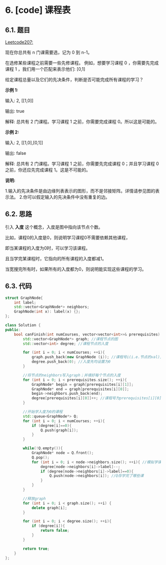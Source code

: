 # 6. [code] 课程表

## 6.1. 题目

[Leetcode207:](https://leetcode-cn.com/problems/course-schedule)

现在你总共有 n 门课需要选，记为 0 到 n-1。

在选修某些课程之前需要一些先修课程。 例如，想要学习课程 0 ，你需要先完成课程 1 ，我们用一个匹配来表示他们: [0,1]

给定课程总量以及它们的先决条件，判断是否可能完成所有课程的学习？

**示例 1:**

输入: 2, [[1,0]] 

输出: true

解释: 总共有 2 门课程。学习课程 1 之前，你需要完成课程 0。所以这是可能的。

**示例 2:**

输入: 2, [[1,0],[0,1]]

输出: false

解释: 总共有 2 门课程。学习课程 1 之前，你需要先完成​课程 0；并且学习课程 0 之前，你还应先完成课程 1。这是不可能的。

**说明:**

1.输入的先决条件是由边缘列表表示的图形，而不是邻接矩阵。详情请参见图的表示法。
2.你可以假定输入的先决条件中没有重复的边。

## 6.2. 思路

引入 **入度** 这个概念，入度是图中指向该节点个数。

比如，课程0的入度是0，则说明学习课程0不需要依赖其他课程，

即当某课程的入度为0时，可以学习该课程。

且当学完某课程时，它指向的所有课程的入度都减1。

当宽搜完所有时，如果所有的入度都为0，则说明能实现这些课程的学习。

## 6.3. 代码

```c++
struct GraphNode{
    int label;
    std::vector<GraphNode*> neighbors;
    GraphNode(int x): label(x) {};
};

class Solution {
public:
    bool canFinish(int numCourses, vector<vector<int>>& prerequisites) {
        std::vector<GraphNode*> graph; //课程节点的图
        std::vector<int> degree; //课程节点的入度

        for (int i = 0; i < numCourses; ++i){
            graph.push_back(new GraphNode (i)); //课程号i(i.e.节点的val)入graph
            degree.push_back(0); //入度先均设置为0
        }

        //将节点的neighbors写入graph；并填好每个节点的入度
        for (int i = 0; i < prerequisites.size(); ++i){
            GraphNode* begin = graph[prerequisites[i][1]];
            GraphNode* end = graph[prerequisites[i][0]];
            begin->neighbors.push_back(end);
            degree[prerequisites[i][0]]++; //课程号为prerequisites[i][0]的入度++
        }

        //开始学入度为0的课程
        std::queue<GraphNode*> Q;
        for (int i = 0; i < numCourses; ++i){
            if (degree[i]==0){
                Q.push(graph[i]);
            }
        }

        while(!Q.empty()){
            GraphNode* node = Q.front();
            Q.pop();
            for (int i = 0; i < node->neighbors.size(); ++i){ //模拟学课的过程
                degree[node->neighbors[i]->label]--; 
                if (degree[node->neighbors[i]->label]==0){
                    Q.push(node->neighbors[i]); //Q存学完了哪些课
                }
            }
        }

        //释放graph
        for (int i = 0; i < graph.size(); ++i) {
            delete graph[i];
        }

        for (int i = 0; i < degree.size(); ++i){
            if (degree[i]){
                return false;
            }
        }

        return true;
    }
};
```
